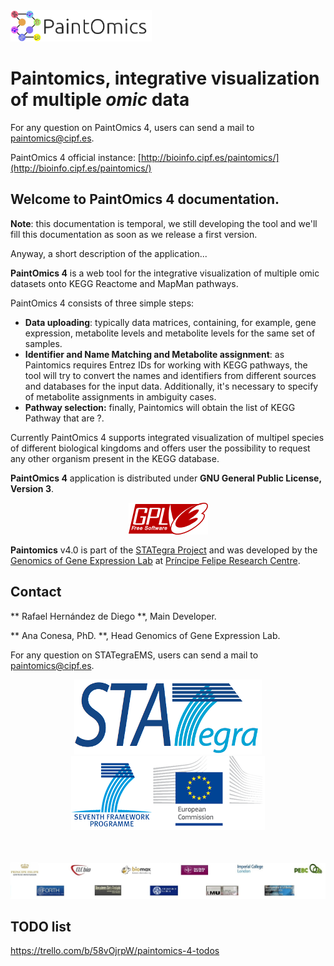 <div class="imageContainer" style="" >
    <img src="docs/img/paintomics_150x690.png" height="50" title="STATegra EMS LOGO."/>
</div>

# Paintomics, integrative visualization of multiple *omic* data                                    
For any question on PaintOmics 4, users can send a mail to [paintomics@cipf.es](mailto:paintomics@cipf.es).

PaintOmics 4 official instance: [http://bioinfo.cipf.es/paintomics/](http://bioinfo.cipf.es/paintomics/)

## Welcome to PaintOmics 4 documentation.

**Note**: this documentation is temporal, we still developing the tool and we'll fill this documentation as soon as we release a first version.

Anyway, a short description of the application...

**PaintOmics 4** is a web tool for the integrative visualization of multiple omic datasets onto KEGG Reactome and MapMan pathways.

PaintOmics 4 consists of three simple steps:

* **Data uploading**: typically data matrices, containing, for example, gene expression, metabolite levels and metabolite levels for the same set of samples.
* **Identifier and Name Matching and Metabolite assignment**: as Paintomics requires Entrez IDs for working with KEGG pathways, the tool will try to convert the names and identifiers from different sources and databases for the input data. Additionally, it's necessary to specify of metabolite assignments in ambiguity cases.
* **Pathway selection:** finally, Paintomics will obtain the list of KEGG Pathway that are ?.

Currently PaintOmics 4 supports integrated visualization of multipel species of different biological kingdoms and offers user the possibility to request any other organism present in the KEGG database.


**PaintOmics 4** application is distributed under **GNU General Public License, Version 3**.

<div class="imageContainer" style="text-align:center; font-size:10px; color:#898989" >
    <img src="docs/img/gplv3-127x51.png" title="GNU GENERAL PUBLIC LICENSE Version 3 logo."/>
</div>         

**Paintomics** v4.0 is part of the [STATegra Project](http://stategra.eu) and was developed by the [Genomics of Gene Expression Lab](http://bioinfo.cipf.es/aconesawp/) at [Príncipe Felipe Research Centre](http://www.cipf.es/).

## Contact

** Rafael Hernández de Diego **, Main Developer.

** Ana Conesa, PhD. **, Head Genomics of Gene Expression Lab.

For any question on STATegraEMS, users can send a mail to [paintomics@cipf.es](mailto:paintomics@cipf.es).


<div class="imageContainer" style="text-align:center; font-size:10px; color:#898989" >
    <img src="docs/img/stategra_logo.png" title="The STATegra Project logo."/>
    <img src="docs/img/stategra_logo2.png" title="7th FRAMEWORK PROGRAMME, EUROPEAN COMMISSION"/>
</div>

<div class="imageContainer" style="margin-top:50px; text-align:center; font-size:10px; color:#898989" >
    <img src="docs/img/stategra_partners_logo.jpg" title="The STATegra Consorcium."/>
</div>

## TODO list
https://trello.com/b/58vOjrpW/paintomics-4-todos
